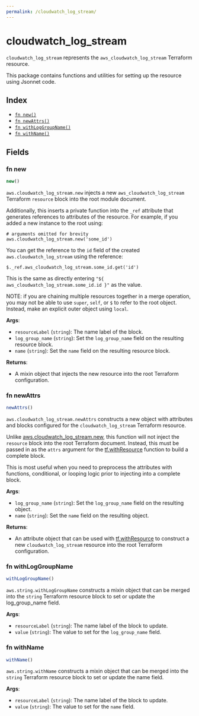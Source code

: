 ```yaml
---
permalink: /cloudwatch_log_stream/
---
```


# cloudwatch_log_stream

`cloudwatch_log_stream` represents the `aws_cloudwatch_log_stream` Terraform resource.



This package contains functions and utilities for setting up the resource using Jsonnet code.


## Index

* [`fn new()`](#fn-new)
* [`fn newAttrs()`](#fn-newattrs)
* [`fn withLogGroupName()`](#fn-withloggroupname)
* [`fn withName()`](#fn-withname)

## Fields

### fn new

```ts
new()
```


`aws.cloudwatch_log_stream.new` injects a new `aws_cloudwatch_log_stream` Terraform `resource`
block into the root module document.

Additionally, this inserts a private function into the `_ref` attribute that generates references to attributes of the
resource. For example, if you added a new instance to the root using:

    # arguments omitted for brevity
    aws.cloudwatch_log_stream.new('some_id')

You can get the reference to the `id` field of the created `aws.cloudwatch_log_stream` using the reference:

    $._ref.aws_cloudwatch_log_stream.some_id.get('id')

This is the same as directly entering `"${ aws_cloudwatch_log_stream.some_id.id }"` as the value.

NOTE: if you are chaining multiple resources together in a merge operation, you may not be able to use `super`, `self`,
or `$` to refer to the root object. Instead, make an explicit outer object using `local`.

**Args**:
  - `resourceLabel` (`string`): The name label of the block.
  - `log_group_name` (`string`): Set the `log_group_name` field on the resulting resource block.
  - `name` (`string`): Set the `name` field on the resulting resource block.

**Returns**:
- A mixin object that injects the new resource into the root Terraform configuration.


### fn newAttrs

```ts
newAttrs()
```


`aws.cloudwatch_log_stream.newAttrs` constructs a new object with attributes and blocks configured for the `cloudwatch_log_stream`
Terraform resource.

Unlike [aws.cloudwatch_log_stream.new](#fn-new), this function will not inject the `resource`
block into the root Terraform document. Instead, this must be passed in as the `attrs` argument for the
[tf.withResource](https://github.com/tf-libsonnet/core/tree/main/docs#fn-withresource) function to build a complete block.

This is most useful when you need to preprocess the attributes with functions, conditional, or looping logic prior to
injecting into a complete block.

**Args**:
  - `log_group_name` (`string`): Set the `log_group_name` field on the resulting object.
  - `name` (`string`): Set the `name` field on the resulting object.

**Returns**:
  - An attribute object that can be used with [tf.withResource](https://github.com/tf-libsonnet/core/tree/main/docs#fn-withresource) to construct a new `cloudwatch_log_stream` resource into the root Terraform configuration.


### fn withLogGroupName

```ts
withLogGroupName()
```

`aws.string.withLogGroupName` constructs a mixin object that can be merged into the `string`
Terraform resource block to set or update the log_group_name field.



**Args**:
  - `resourceLabel` (`string`): The name label of the block to update.
  - `value` (`string`): The value to set for the `log_group_name` field.


### fn withName

```ts
withName()
```

`aws.string.withName` constructs a mixin object that can be merged into the `string`
Terraform resource block to set or update the name field.



**Args**:
  - `resourceLabel` (`string`): The name label of the block to update.
  - `value` (`string`): The value to set for the `name` field.
